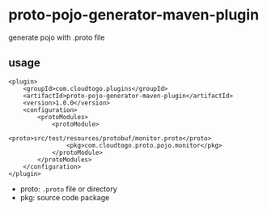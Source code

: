 # proto-pojo-generator-maven-plugin

generate pojo with .proto file

## usage

```
<plugin>
    <groupId>com.cloudtogo.plugins</groupId>
    <artifactId>proto-pojo-generator-maven-plugin</artifactId>
    <version>1.0.0</version>
    <configuration>
        <protoModules>
            <protoModule>
                <proto>src/test/resources/protobuf/monitor.proto</proto>
                <pkg>com.cloudtogo.proto.pojo.monitor</pkg>
            </protoModule>
        </protoModules>
    </configuration>
</plugin>
```

- proto: `.proto` file or directory
- pkg: source code package
